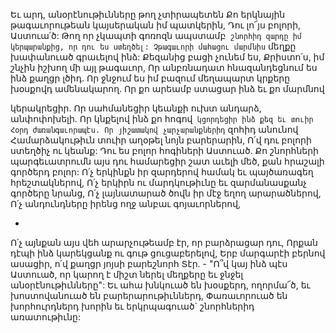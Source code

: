 
Եւ արդ, անօրէնութիւնները թող չտիրապետեն
Քո երկնային թագաւորութեան կայսերական իմ
պատկերին,
Դու լո՜յս բոլորի, Աստուա՛ծ:
Թող որ չկապտի գոռոզն ապստամբ` շնորհիդ
զարդը իմ կերպարանքից, որ դու ես ստեղծել:
Չթագաւորի մահացու մարմնիս` մեղքը
խափանուած գրաւելով ինձ:
Քեզանից բացի չունեմ ես, Քրիստո՛ս, իմ շնչին
իշխող մի այլ թագաւոր,
Որ անբռնադատ հնազանդեցնում ես ինձ քաղցր
լծիդ.
Որ ջնջում ես իմ բազում մեղապարտ կրքերը
խօսքովդ ամենակարող.
Որ քո արեամբ ստացար ինձ եւ քո մարմնով


կերակրեցիր.
Որ սահմանեցիր կեանքի ուխտ անդարձ,
անփոփոխելի.
Որ կնքելով ինձ քո հոգով` կցորդեցիր ինձ քեզ եւ
տուիր Հօրդ ժառանգաւորապէս.
Որ յիշատակով չարչարանքներիդ` զոհիդ անունով
Համարձակութիւն տուիր աղօթել նոյն
բարերարին,
Ո՛վ դու բոլորի ստեղծիչ ու կեանք:
Դու ես բոլոր հոգիների Աստուած.
Քո շնորհների պարգեւատրումն այս դու
համարեցիր շատ աւելի մեծ, քան հրաշալի գործերդ
բոլոր:
Ո՛չ երկինքն իր զարդերով համակ եւ պայծառագեղ
հրեշտակներով,
Ո՛չ երկիրն ու մարդկութիւնը եւ զարմանասքանչ
գործերը նրանց,
Ո՛չ լայնատարած ծովն իր մէջ եղող
արարածներով,
Ո՛չ անդունդները իրենց ողջ անբաւ գոյաւորներով,

-
Ո՛չ այնքան այս վեհ արարչութեամբ էր, որ
բարձրացար դու,
Որքան դէպի ինձ կարեկցանք ու գութ
ցուցաբերելով,
Երբ մարգարէի բերնով ասացիր, ո՛վ քաղցր յոյսի
բարեշնորհ Տէր. -
"Ո՞վ կայ ինձ պէս Աստուած, որ կարող է միշտ
ներել մեղքերը եւ ջնջել անօրէնութիւնները":
Եւ ահա խնկուած են խօսքերդ, ողորմա՜ծ, եւ
խոստովանուած են բարերարութիւններդ,
Փառաւորուած են խորհուրդներդ խորին եւ
երկրպագուած` շնորհներիդ առատութիւնը:

